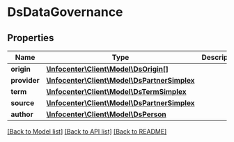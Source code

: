 # DsDataGovernance

## Properties
Name | Type | Description | Notes
------------ | ------------- | ------------- | -------------
**origin** | [**\Infocenter\Client\Model\DsOrigin[]**](DsOrigin.md) |  | [optional] 
**provider** | [**\Infocenter\Client\Model\DsPartnerSimplex**](DsPartnerSimplex.md) |  | [optional] 
**term** | [**\Infocenter\Client\Model\DsTermSimplex**](DsTermSimplex.md) |  | [optional] 
**source** | [**\Infocenter\Client\Model\DsPartnerSimplex**](DsPartnerSimplex.md) |  | [optional] 
**author** | [**\Infocenter\Client\Model\DsPerson**](DsPerson.md) |  | [optional] 

[[Back to Model list]](../../README.md#documentation-for-models) [[Back to API list]](../../README.md#documentation-for-api-endpoints) [[Back to README]](../../README.md)

